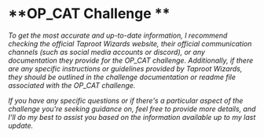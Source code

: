 # **OP_CAT Challenge **

*To get the most accurate and up-to-date information, I recommend checking the official Taproot Wizards website, their official communication channels (such as social media accounts or discord), or any documentation they provide for the OP_CAT challenge. Additionally, if there are any specific instructions or guidelines provided by Taproot Wizards, they should be outlined in the challenge documentation or readme file associated with the OP_CAT challenge.*

*If you have any specific questions or if there's a particular aspect of the challenge you're seeking guidance on, feel free to provide more details, and I'll do my best to assist you based on the information available up to my last update.*
